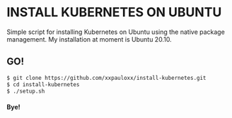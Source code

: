 # INSTALL KUBERNETES ON UBUNTU

Simple script for installing Kubernetes on Ubuntu using the native package management. My installation at moment is Ubuntu 20.10. 

## GO!

```sh
$ git clone https://github.com/xxpauloxx/install-kubernetes.git
$ cd install-kubernetes
$ ./setup.sh
```



#### Bye!
